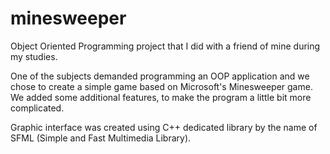 # minesweeper
Object Oriented Programming project that I did with a friend of mine during my studies.

One of the subjects demanded programming an OOP application and we chose to create a simple game based on Microsoft's Minesweeper game. We added some additional features, to make the program a little bit more complicated.

Graphic interface was created using C++ dedicated library by the name of SFML (Simple and Fast Multimedia Library).
